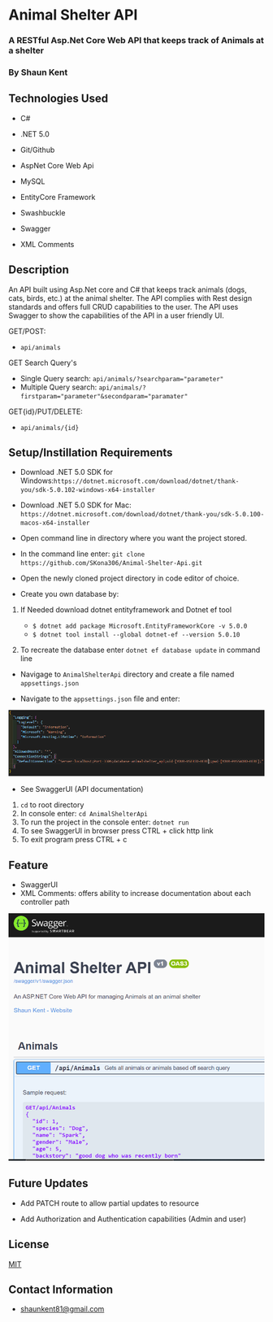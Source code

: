 # Animal Shelter API

### A RESTful Asp.Net Core Web API that keeps track of Animals at a shelter

### By Shaun Kent

## Technologies Used

* C#

* .NET 5.0

* Git/Github

* AspNet Core Web Api

* MySQL

* EntityCore Framework

* Swashbuckle

* Swagger

* XML Comments

## Description

An API built using Asp.Net core and C# that keeps track animals (dogs, cats, birds, etc.) at the animal shelter. The API complies with Rest design standards and offers full CRUD capabilities to the user. The API uses Swagger to show the capabilities of the API in a user friendly UI.

GET/POST: 

* `api/animals`

GET Search Query's

* Single Query search: `api/animals/?searchparam="parameter"`
* Multiple Query search: `api/animals/?firstparam="parameter"&secondparam="paramater"`

GET{id}/PUT/DELETE: 

* `api/animals/{id}`

## Setup/Instillation Requirements

* Download .NET 5.0 SDK for Windows:`https://dotnet.microsoft.com/download/dotnet/thank-you/sdk-5.0.102-windows-x64-installer` 

* Download .NET 5.0 SDK for Mac: `https://dotnet.microsoft.com/download/dotnet/thank-you/sdk-5.0.100-macos-x64-installer`

* Open command line in directory where you want the project stored.

* In the command line enter: `git clone https://github.com/SKona306/Animal-Shelter-Api.git`

* Open the newly cloned project directory in code editor of choice.

* Create you own database by:

1. If Needed download dotnet entityframework and Dotnet ef tool 

    * `$ dotnet add package Microsoft.EntityFrameworkCore -v 5.0.0 `
    * `$ dotnet tool install --global dotnet-ef --version 5.0.10`

2. To recreate the database enter `dotnet ef database update` in command line

* Navigage to `AnimalShelterApi` directory and create a file named `appsettings.json`

* Navigate to the `appsettings.json` file and enter: 

![Screenshot](img/appsettings.PNG)

* See SwaggerUI (API documentation)
1. `cd` to root directory
2. In console enter: `cd AnimalShelterApi`
4. To run the project in the console enter: `dotnet run`
5. To see SwaggerUI in browser press CTRL + click http link
6. To exit program press CTRL + c

## Feature

* SwaggerUI
* XML Comments: offers ability to increase documentation about each controller path

![Screenshot](img/SwaggerUI.PNG)

## Future Updates

* Add PATCH route to allow partial updates to resource

* Add Authorization and Authentication capabilities (Admin and user)

## License 

[MIT](https://choosealicense.com/licenses/mit/)

## Contact Information

* shaunkent81@gmail.com